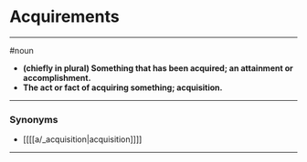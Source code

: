 # Acquirements
---
#noun
- **(chiefly in plural) Something that has been acquired; an attainment or accomplishment.**
- **The act or fact of acquiring something; acquisition.**
---
### Synonyms
- [[[[a/_acquisition|acquisition]]]]
---
